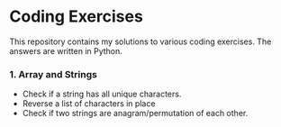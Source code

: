 Coding Exercises
===

This repository contains my solutions to various coding exercises. The answers are written in Python.

### 1. Array and Strings
+ Check if a string has all unique characters.
+ Reverse a list of characters in place
+ Check if two strings are anagram/permutation of each other.
